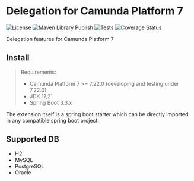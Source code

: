 # Delegation for Camunda Platform 7

[![License](https://img.shields.io/badge/License-Apache%202.0-yellowgreen.svg)](https://www.apache.org/licenses/LICENSE-2.0)
[![Maven Library Publish](https://github.com/orion-automation/delegation/actions/workflows/sonatype-publish.yml/badge.svg)](https://github.com/orion-automation/delegation/actions/workflows/sonatype-publish.yml)
[![Tests](https://github.com/orion-automation/delegation/actions/workflows/push-trigger.yml/badge.svg)](https://github.com/orion-automation/delegation/actions/workflows/push-trigger.yml)
[![Coverage Status](https://img.shields.io/codecov/c/github/orion-automation/delegation.svg)](https://codecov.io/gh/orion-automation/delegation/tree/main)

Delegation features for Camunda Platform 7

## Install

> Requirements:
> * Camunda Platform 7 >= 7.22.0 (developing and testing under 7.22.0)
> * JDK 17,21
> * Spring Boot 3.3.x

The extension itself is a spring boot starter which can be directly imported in any compatible spring boot project.

## Supported DB

* H2
* MySQL
* PostgreSQL
* Oracle